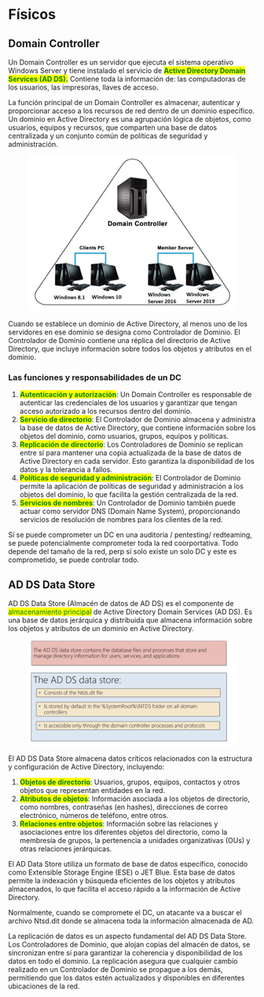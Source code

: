 # Físicos

## &#x20;Domain Controller

Un Domain Controller es un servidor que ejecuta el sistema operativo Windows Server y tiene instalado el servicio de <mark style="color:green;">**Active Directory Domain Services (AD DS).**</mark> Contiene toda la información de: las computadoras de los usuarios, las impresoras, llaves de acceso.

La función principal de un Domain Controller es almacenar, autenticar y proporcionar acceso a los recursos de red dentro de un dominio específico. Un dominio en Active Directory es una agrupación lógica de objetos, como usuarios, equipos y recursos, que comparten una base de datos centralizada y un conjunto común de políticas de seguridad y administración.

<figure><img src="../../.gitbook/assets/image (17).png" alt=""><figcaption></figcaption></figure>

Cuando se establece un dominio de Active Directory, al menos uno de los servidores en ese dominio se designa como Controlador de Dominio. El Controlador de Dominio contiene una réplica del directorio de Active Directory, que incluye información sobre todos los objetos y atributos en el dominio.

### Las funciones y responsabilidades de un DC

1. <mark style="color:green;">**Autenticación y autorización**</mark>: Un Domain Controller es responsable de autenticar las credenciales de los usuarios y garantizar que tengan acceso autorizado a los recursos dentro del dominio.
2. <mark style="color:green;">**Servicio de directorio**</mark>: El Controlador de Dominio almacena y administra la base de datos de Active Directory, que contiene información sobre los objetos del dominio, como usuarios, grupos, equipos y políticas.
3. <mark style="color:green;">**Replicación de directorio**</mark>: Los Controladores de Dominio se replican entre sí para mantener una copia actualizada de la base de datos de Active Directory en cada servidor. Esto garantiza la disponibilidad de los datos y la tolerancia a fallos.
4. <mark style="color:green;">**Políticas de seguridad y administración**</mark>: El Controlador de Dominio permite la aplicación de políticas de seguridad y administración a los objetos del dominio, lo que facilita la gestión centralizada de la red.
5. <mark style="color:green;">**Servicios de nombres**</mark>: Un Controlador de Dominio también puede actuar como servidor DNS (Domain Name System), proporcionando servicios de resolución de nombres para los clientes de la red.

Sí se puede comprometer un DC en una auditoria / pentesting/ redteaming, se puede potencialmente comprometer toda la red coorportativa. Todo depende del tamaño de la red, perp sí solo existe un solo DC y este es comprometido, se puede controlar todo.



## AD DS Data Store

AD DS Data Store (Almacén de datos de AD DS) es el componente de <mark style="color:green;">almacenamiento principal</mark> de Active Directory Domain Services (AD DS). Es una base de datos jerárquica y distribuida que almacena información sobre los objetos y atributos de un dominio en Active Directory.

<figure><img src="../../.gitbook/assets/image (27).png" alt=""><figcaption></figcaption></figure>

El AD DS Data Store almacena datos críticos relacionados con la estructura y configuración de Active Directory, incluyendo:

1. <mark style="color:green;">**Objetos de directorio**</mark>: Usuarios, grupos, equipos, contactos y otros objetos que representan entidades en la red.
2. <mark style="color:green;">**Atributos de objetos**</mark>: Información asociada a los objetos de directorio, como nombres, contraseñas (en hashes), direcciones de correo electrónico, números de teléfono, entre otros.
3. <mark style="color:green;">**Relaciones entre objetos**</mark>: Información sobre las relaciones y asociaciones entre los diferentes objetos del directorio, como la membresía de grupos, la pertenencia a unidades organizativas (OUs) y otras relaciones jerárquicas.

El AD Data Store utiliza un formato de base de datos específico, conocido como Extensible Storage Engine (ESE) o JET Blue. Esta base de datos permite la indexación y búsqueda eficientes de los objetos y atributos almacenados, lo que facilita el acceso rápido a la información de Active Directory.

Normalmente, cuando se compromete el DC, un atacante va a buscar el archivo Ntsd.dit donde se almacena toda la información almacenada de AD.

La replicación de datos es un aspecto fundamental del AD DS Data Store. Los Controladores de Dominio, que alojan copias del almacén de datos, se sincronizan entre sí para garantizar la coherencia y disponibilidad de los datos en todo el dominio. La replicación asegura que cualquier cambio realizado en un Controlador de Dominio se propague a los demás, permitiendo que los datos estén actualizados y disponibles en diferentes ubicaciones de la red.

